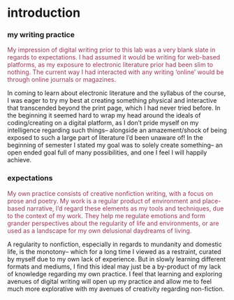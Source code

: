 <h1> introduction </h1>
<h3> my writing practice </h3>
<body> <p style="color:#983a56";>
 My impression of digital writing prior to this lab was a very blank slate in regards to expectations. I had assumed it would be writing for web-based platforms, as my exposure to electronic literature prior had been slim to nothing. The current way I had interacted with any writing ‘online’ would be through online journals or magazines. 

In coming to learn about electronic literature and the syllabus of the course, I was eager to try my best at creating something physical and interactive that transcended beyond the print page, which I had never tried before. In the beginning it seemed hard to wrap my head around the ideals of coding/creating on a digital platform, as I don’t pride myself on my intelligence regarding such things– alongside an amazement/shock of being exposed to such a large part of literature I’d been unaware of! 
In the beginning of semester I stated my goal was to solely create something– an open ended goal full of many possibilities, and one I feel I will happily achieve. 
</body>


<h3> expectations </h3>
<body> <p style="color:#983a56";>
My own practice consists of creative nonfiction writing, with a focus on prose and poetry. My work is a regular product of environment and place-based narrative, I’d regard these elements as my tools and techniques, due to the context of my work. They help me regulate emotions and form grander perspectives about the regularity of life and environments, or are used as a landscape for my own delusional daydreams of living. 

A regularity to nonfiction, especially in regards to mundanity and domestic life, is the monotony– which for a long time I viewed as a restraint, curated by myself due to my own lack of experience. But in slowly learning different formats and mediums, I find this ideal may just be a by-product of my lack of knowledge regarding my own practice. I feel that learning and exploring avenues of digital writing will open up my practice and allow me to feel much more explorative with my avenues of creativity regarding non-fiction. 
</body>


